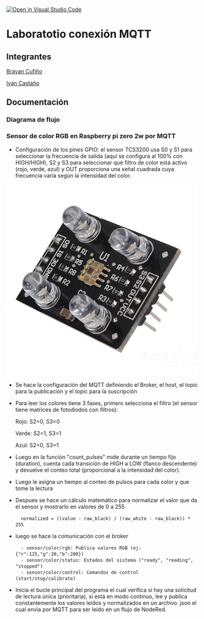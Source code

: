 [![Open in Visual Studio Code](https://classroom.github.com/assets/open-in-vscode-2e0aaae1b6195c2367325f4f02e2d04e9abb55f0b24a779b69b11b9e10269abc.svg)](https://classroom.github.com/online_ide?assignment_repo_id=19621610&assignment_repo_type=AssignmentRepo)
# Laboratotio conexión MQTT

## Integrantes

[Brayan Cufiño](https://github.com/BACT99)

[Ivan Castaño ](https://github.com/IFC999)

## Documentación

### Diagrama de flujo

### Sensor de color RGB en Raspberry pi zero 2w por MQTT

- Configuración de los pines GPIO: el sensor TCS3200 usa S0 y S1 para seleccionar la frecuencia de salida (aquí se configura al 100% con HIGH/HIGH), S2 y S3 para seleccionar qué filtro de color está activo (rojo, verde, azul) y OUT proporciona una señal cuadrada cuya frecuencia varía según la intensidad del color.

<img src="sensor.png" alt="Sensor RGB" width="500"/>

- Se hace la configuración del MQTT definiendo el Broker, el host, el topic para la publicación y el topic para la suscripción 

- Para leer los colores tiene 3 fases, primero selecciona el filtro (el sensor tiene matrices de fotodiodos con filtros): 

    Rojo: S2=0, S3=0

    Verde: S2=1, S3=1

    Azul: S2=0, S3=1

- Luego en la función "count_pulses" mide durante un tiempo fijo (duration), cuenta cada transición de HIGH a LOW (flanco descendente) y devuelve el conteo total (proporcional a la intensidad del color).
- Luego le asigna un tiempo al conteo de pulsos para cada color y que tome la lectura
- Despues se hace un cálculo matemático para normalizar el valor que da el sensor y mostrarlo en valores de 0 a 255 

        normalized = ((value - raw_black) / (raw_white - raw_black)) * 255

- luego se hace la comunicación con el broker

        - sensor/color/rgb: Publica valores RGB (ej: {"r":125,"g":30,"b":200})
        - sensor/color/status: Estados del sistema ("ready", "reading", "stopped")
        - sensor/color/control: Comandos de control (start/stop/calibrate)

- Inicia el bucle principal del programa el cual verifica si hay una solicitud de lectura única (prioritaria), si está en modo continuo, lee y publica constantemente los valores leídos y normalizados en un archivo .json el cual envía por MQTT para ser leído en un flujo de NodeRed. 
